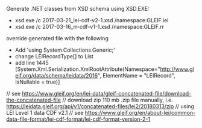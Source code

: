 ﻿Generate .NET classes from XSD schema using XSD.EXE:
* xsd.exe /c 2017-03-21_lei-cdf-v2-1.xsd /namespace:GLEIF.lei
* xsd.exe /c 2017-03-16_rr-cdf-v1-1.xsd /namespace:GLEIF.rr

override generated file with the following
* Add 'using System.Collections.Generic;'
* change LEIRecordType[] to List<LEIRecord>
* add line 1445 [System.Xml.Serialization.XmlRootAttribute(Namespace="http://www.gleif.org/data/schema/leidata/2016", ElementName = "LEIRecord", IsNullable = true)]


// see https://www.gleif.org/en/lei-data/gleif-concatenated-file/download-the-concatenated-file
// download zip 110 mb .zip file manually, i.e. https://leidata.gleif.org/api/v1/concatenated-files/lei2/20180313/zip
// using LEI Level 1 data CDF v2.1
// see https://www.gleif.org/en/about-lei/common-data-file-format/lei-cdf-format/lei-cdf-format-version-2-1